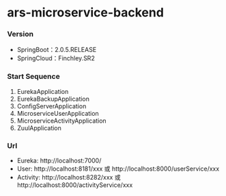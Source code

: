 #  ars-microservice-backend

### Version
- SpringBoot：2.0.5.RELEASE
- SpringCloud：Finchley.SR2

### Start Sequence
1. EurekaApplication
2. EurekaBackupApplication
3. ConfigServerApplication
4. MicroserviceUserApplication
5. MicroserviceActivityApplication
6. ZuulApplication


### Url
- Eureka: http://localhost:7000/
- User: http://localhost:8181/xxx 或 http://localhost:8000/userService/xxx
- Activity: http://localhost:8282/xxx 或 http://localhost:8000/activityService/xxx
